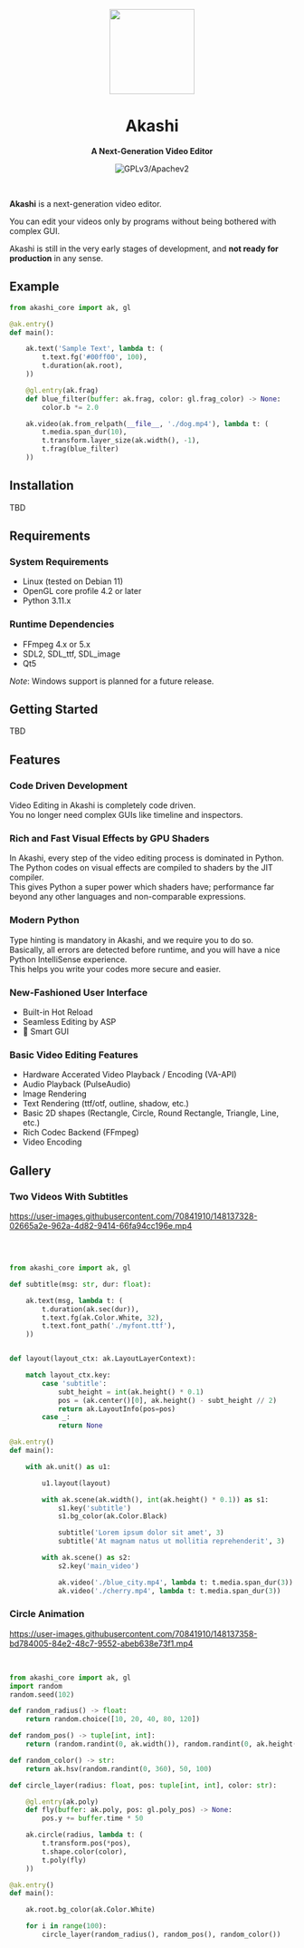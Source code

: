 <p align="center"><img width="150" src="https://user-images.githubusercontent.com/70841910/115134602-16088280-a001-11eb-991e-a091139b6a25.png" /></p>

<h1 align="center">Akashi</h1>
<p align="center">
  <strong>A Next-Generation Video Editor</strong>
</p>

<p align="center">
  <img src="https://img.shields.io/badge/license-GPLv3%2FApache%202-blue" alt="GPLv3/Apachev2" />
</p>
<br>

**Akashi** is a next-generation video editor. 

You can edit your videos only by programs without being bothered with complex GUI.

Akashi is still in the very early stages of development, and **not ready for production** in any sense.

## Example

```python
from akashi_core import ak, gl

@ak.entry()
def main():

    ak.text('Sample Text', lambda t: (
        t.text.fg('#00ff00', 100),
        t.duration(ak.root),
    ))

    @gl.entry(ak.frag)
    def blue_filter(buffer: ak.frag, color: gl.frag_color) -> None:
        color.b *= 2.0

    ak.video(ak.from_relpath(__file__, './dog.mp4'), lambda t: (
        t.media.span_dur(10),
        t.transform.layer_size(ak.width(), -1),
        t.frag(blue_filter)
    ))
```

## Installation

TBD

## Requirements

### System Requirements

* Linux (tested on Debian 11) 
* OpenGL core profile 4.2 or later
* Python 3.11.x

### Runtime Dependencies

* FFmpeg 4.x or 5.x
* SDL2, SDL_ttf, SDL_image
* Qt5

*Note*: Windows support is planned for a future release.

## Getting Started

TBD

## Features

### Code Driven Development

Video Editing in Akashi is completely code driven.  
You no longer need complex GUIs like timeline and inspectors.

### Rich and Fast Visual Effects by GPU Shaders

In Akashi, every step of the video editing process is dominated in Python.  
The Python codes on visual effects are compiled to shaders by the JIT compiler.  
This gives Python a super power which shaders have; performance far beyond any other languages and non-comparable expressions.

### Modern Python

Type hinting is mandatory in Akashi, and we require you to do so.  
Basically, all errors are detected before runtime, and you will have a nice Python IntelliSense experience.  
This helps you write your codes more secure and easier.

### New-Fashioned User Interface

- Built-in Hot Reload
- Seamless Editing by ASP
- 🚧 Smart GUI
   
### Basic Video Editing Features

- Hardware Accerated Video Playback / Encoding (VA-API)
- Audio Playback (PulseAudio)
- Image Rendering
- Text Rendering (ttf/otf, outline, shadow, etc.)
- Basic 2D shapes (Rectangle, Circle, Round Rectangle, Triangle, Line, etc.)
- Rich Codec Backend (FFmpeg)
- Video Encoding

## Gallery

### Two Videos With Subtitles

https://user-images.githubusercontent.com/70841910/148137328-02665a2e-962a-4d82-9414-66fa94cc196e.mp4

<br>

```python

from akashi_core import ak, gl

def subtitle(msg: str, dur: float):

    ak.text(msg, lambda t: (
        t.duration(ak.sec(dur)),
        t.text.fg(ak.Color.White, 32),
        t.text.font_path('./myfont.ttf'),
    ))


def layout(layout_ctx: ak.LayoutLayerContext):

    match layout_ctx.key:
        case 'subtitle':
            subt_height = int(ak.height() * 0.1)
            pos = (ak.center()[0], ak.height() - subt_height // 2)
            return ak.LayoutInfo(pos=pos)
        case _:
            return None

@ak.entry()
def main():

    with ak.unit() as u1:

        u1.layout(layout)

        with ak.scene(ak.width(), int(ak.height() * 0.1)) as s1:
            s1.key('subtitle')
            s1.bg_color(ak.Color.Black)

            subtitle('Lorem ipsum dolor sit amet', 3)
            subtitle('At magnam natus ut mollitia reprehenderit', 3)

        with ak.scene() as s2:
            s2.key('main_video')

            ak.video('./blue_city.mp4', lambda t: t.media.span_dur(3))
            ak.video('./cherry.mp4', lambda t: t.media.span_dur(3))
```

### Circle Animation

https://user-images.githubusercontent.com/70841910/148137358-bd784005-84e2-48c7-9552-abeb638e73f1.mp4

<br>

```python
from akashi_core import ak, gl
import random
random.seed(102)

def random_radius() -> float:
    return random.choice([10, 20, 40, 80, 120])

def random_pos() -> tuple[int, int]:
    return (random.randint(0, ak.width()), random.randint(0, ak.height() * 2))

def random_color() -> str:
    return ak.hsv(random.randint(0, 360), 50, 100)

def circle_layer(radius: float, pos: tuple[int, int], color: str):

    @gl.entry(ak.poly)
    def fly(buffer: ak.poly, pos: gl.poly_pos) -> None:
        pos.y += buffer.time * 50

    ak.circle(radius, lambda t: (
        t.transform.pos(*pos),
        t.shape.color(color),
        t.poly(fly)
    ))

@ak.entry()
def main():

    ak.root.bg_color(ak.Color.White)

    for i in range(100):
        circle_layer(random_radius(), random_pos(), random_color())
```
